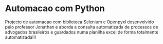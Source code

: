 # Automacao com Python

Projecto de automacao com biblioteca Selenium e Openpyxl desenvolvido pelo professor Jonathan e aborda a consulta automatizada de processos de advogados brasileiros e guardados numa planilha excel de forma totalmente automatizada!!!
